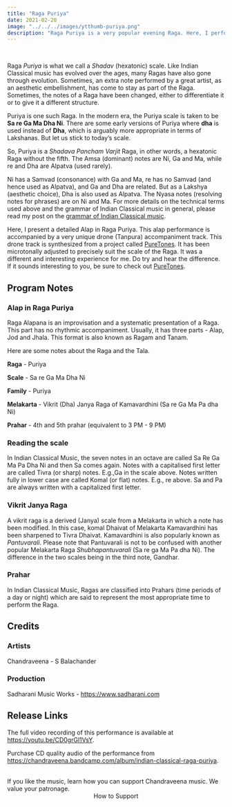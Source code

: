 ```yaml
---
title: "Raga Puriya"
date: 2021-02-20
image: "../../../images/ytthumb-puriya.png"
description: "Raga Puriya is a very popular evening Raga. Here, I perform a detailed Alap in three sections (Alap, Jod and Jhala). This performance has a very unique drone (Tanpura) accompaniment."
---
```


<you-tube videoid="CD0grGl1VsY"></you-tube>
<br>

Raga *Puriya* is what we call a *Shadav* (hexatonic) scale. Like Indian Classical music has evolved over the ages, many Ragas have also gone through evolution. Sometimes, an extra note performed by a great artist, as an aesthetic embellishment, has come to stay as part of the Raga. Sometimes, the notes of a Raga have been changed, either to differentiate it or to give it a different structure. 

Puriya is one such Raga. In the modern era, the Puriya scale is taken to be **Sa re Ga Ma Dha Ni**. There are some early versions of Puriya where **dha** is used instead of **Dha**, which is arguably more appropriate in terms of Lakshanas. But let us stick to today’s scale. 

So, Puriya is a *Shadava Pancham Varjit* Raga, in other words, a hexatonic Raga without the fifth. The Amsa (dominant) notes are Ni, Ga and Ma, while re and Dha are Alpatva (used rarely). 

Ni has a Samvad (consonance) with Ga and Ma, re has no Samvad (and hence used as Alpatva), and Ga and Dha are related. But as a Lakshya (aesthetic choice), Dha is also used as Alpatva. The Nyasa notes (resolving notes for phrases) are on Ni and Ma. For more details on the technical terms used above and the grammar of Indian Classical music in general, please read my post on the [grammar of Indian Classical music](/blog/grammar-of-music/).

Here, I present a detailed Alap in Raga Puriya. This alap performance is accompanied by a very unique drone (Tanpura) accompaniment track. This drone track is synthesized from a project called [PureTones](https://puretones.sadharani.com). It has been microtonally adjusted to precisely suit the scale of the Raga. It was a different and interesting experience for me. Do try and hear the difference. If it sounds interesting to you, be sure to check out [PureTones](https://puretones.sadharani.com).

## Program Notes

### Alap in Raga Puriya
Raga Alapana is an improvisation and a systematic presentation of a Raga. This part has no rhythmic accompaniment. Usually, it has three parts - Alap, Jod and Jhala. This format is also known as Ragam and Tanam.

Here are some notes about the Raga and the Tala.

**Raga** - Puriya

**Scale** - Sa re Ga Ma Dha Ni

**Family** - Puriya

**Melakarta** - Vikrit (Dha) Janya Raga of Kamavardhini (Sa re Ga Ma Pa dha Ni)

**Prahar** - 4th and 5th prahar (equivalent to 3 PM - 9 PM)

### Reading the scale
In Indian Classical Music, the seven notes in an octave are called Sa Re Ga Ma Pa Dha Ni and then Sa comes again. Notes with a capitalised first letter are called Tivra (or sharp) notes. E.g.,Ga in the scale above. Notes written fully in lower case are called Komal (or flat) notes. E.g., re above. Sa and Pa are always written with a capitalized first letter.

### Vikrit Janya Raga
A vikrit raga is a derived (Janya) scale from a Melakarta in which a note has been modified. In this case, komal Dhaivat of Melakarta Kamavardhini has been sharpened to Tivra Dhaivat. Kamavardhini is also popularly known as *Pantuvarali*. Please note that Pantuvarali is not to be confused with another popular Melakarta Raga *Shubhapantuvarali* (Sa re ga Ma Pa dha Ni). The difference in the two scales being in the third note, Gandhar.

### Prahar
In Indian Classical Music, Ragas are classified into Prahars (time periods of a day or night) which are said to represent the most appropriate time to perform the Raga.

## Credits
### Artists
Chandraveena - S Balachander

### Production
Sadharani Music Works - https://www.sadharani.com

## Release Links

The full video recording of this performance is available at https://youtu.be/CD0grGl1VsY.

Purchase CD quality audio of the performance from https://chandraveena.bandcamp.com/album/indian-classical-raga-puriya.

<br>

<notice-box>
If you like the music, learn how you can support Chandraveena music. We value your patronage.
<div style="text-align:center">
<my-button to="/support/">How to Support</my-button>
</div>
</notice-box>
